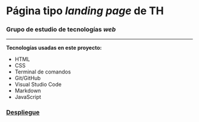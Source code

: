 # Página tipo _landing page_ de TH

### Grupo de estudio de tecnologías _web_

---

**Tecnologías usadas en este proyecto:**

- HTML
- CSS
- Terminal de comandos
- Git/GitHub
- Visual Studio Code
- Markdown
- JavaScript

### [Despliegue](https://luisDur8.github.io/th-page)
